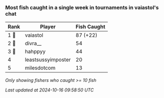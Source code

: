 ### Most fish caught in a single week in tournaments in vaiastol's chat
| Rank | Player | Fish Caught |
|------|--------|-----------|
| 1 🥇  | vaiastol  | 87 (+22) |
| 2 🥈  | divra__  | 54 |
| 3 🥉  | hahppyy  | 44 |
| 4  | leastsussyimposter  | 20 |
| 5  | milesdotcom  | 13 |

_Only showing fishers who caught >= 10 fish_

_Last updated at 2024-10-16 09:58:50 UTC_